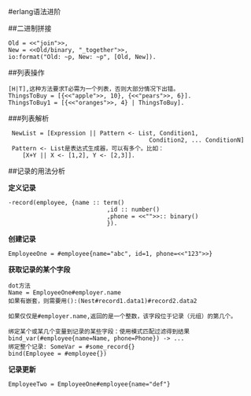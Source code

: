 #erlang语法进阶

##二进制拼接

	Old = <<"join">>,
	New = <<Old/binary, "_together">>,
	io:format("Old: ~p, New: ~p", [Old, New]).
	
##列表操作

	[H|T],这种方法要求T必需为一个列表，否则大部分情况下出错。
	ThingsToBuy = [{<<"apple">>, 10}, {<<"pears">>, 6}].
	ThingsToBuy1 = [{<<"oranges">>, 4} | ThingsToBuy].

###列表解析

	 NewList = [Expression || Pattern <- List, Condition1,
	  										Condition2, ... ConditionN]
	 Pattern <- List是表达式生成器，可以有多个。比如：
	 	[X+Y || X <- [1,2], Y <- [2,3]].
	 	
	
	
##记录的用法分析

**定义记录**

	-record(employee, {name :: term()
								,id :: number()
								,phone = <<"">>:: binary()
								}).

**创建记录**
	
	EmployeeOne = #employee{name="abc", id=1, phone=<<"123">>}

**获取记录的某个字段**
	
	dot方法
	Name = EmployeeOne#employer.name
	如果有嵌套，则需要用():(Nest#record1.data1)#record2.data2
	
	如果仅仅是#employer.name,返回的是一个整数，该字段位于记录（元组）的第几个。
	
	绑定某个或某几个变量到记录的某些字段：使用模式匹配过滤得到结果
	bind_var(#employee{name=Name, phone=Phone}) -> ...
	绑定整个记录: SomeVar = #some_record{}
	bind(Employee = #employee{})
	
**记录更新**

	EmployeeTwo = EmployeeOne#employee{name="def"}
	
	
	
	
	
	
	
	
	
	
	

		
		
